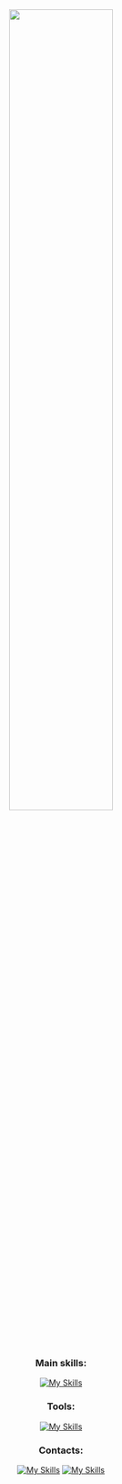 <div align="center">
      
<!-- [![Typing SVG](https://readme-typing-svg.herokuapp.com?font=Fira+Code&weight=700&size=24&pause=1000&color=7238cf&center=true&vCenter=true&random=false&width=435&lines=Olá%2C+sou+Murilo+Alves;FullStack+Developer;de+Campina+Grande+-+PB)](https://git.io/typing-svg) -->

<div align="center"> 
  <img width="60%" height="auto" src="https://github-readme-stats.vercel.app/api/top-langs/?username=MuriloAlvesGD&layout=compact&hide_border=true&title_color=ffffff&text_color=ffffff&icon_color=ffffff&bg_color=1a1524" />
</div>

<div align="center">

### Main skills:
[![My Skills](https://skillicons.dev/icons?i=java,spring,postgres,mongodb,js,nodejs,react,express,html,css&theme=dark)](https://skillicons.dev)

### Tools:
[![My Skills](https://skillicons.dev/icons?i=idea,webstorm,vite,windows,linux,debian,ubuntu,discord&theme=dark)](https://skillicons.dev)

### Contacts:
[![My Skills](https://skillicons.dev/icons?i=instagram&theme=dark)](https://instagram.com/murilo_adm) 
[![My Skills](https://skillicons.dev/icons?i=gmail&theme=dark)](mailto:muriloalves.dev@gmail.com)
</div>

</div>

